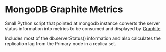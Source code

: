 # MongoDB Graphite Metrics
Small Python script that pointed at mongodb instance converts the server status information into metrics to be consumed and displayed by [Graphite][g_link]

[g_link]: http://graphite.wikidot.com/

Includes most of the db.serverStatus() information and also calculates the replication lag from the Primary node in a replica set.
